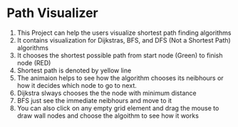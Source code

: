 # Path Visualizer

1. This Project can help the users visualize shortest path finding algorithms
2. It contains visualization for Dijkstras, BFS, and DFS (Not a Shortest Path) algorithms 
3. It chooses the shortest possible path from start node (Green) to finish node (RED)
4. Shortest path is denoted by yellow line
5. The animaion helps to see how the algorithm chooses its neibhours or how it decides which node to go to next.
6. Dijkstra slways chooses the the node with minimum distance
7. BFS just see the immediate neibhours and move to it
8. You can also click on any empty grid element and drag the mouse to draw wall nodes and choose the algoithm to see how it works
